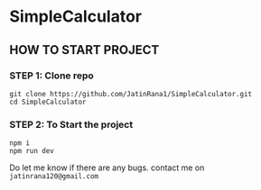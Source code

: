 # SimpleCalculator
## HOW TO START PROJECT
### STEP 1: Clone repo 
```
git clone https://github.com/JatinRana1/SimpleCalculator.git
cd SimpleCalculator
```

### STEP 2: To Start the project
``` 
npm i
npm run dev
```

Do let me know if there are any bugs.
contact me on ```jatinrana120@gmail.com```
